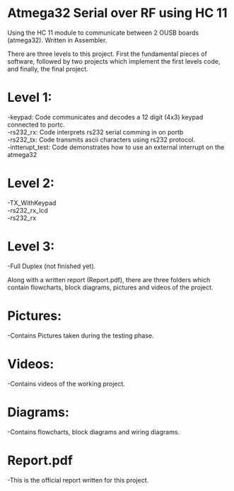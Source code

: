# Atmega32 Serial over RF using HC 11
Using the HC 11 module to communicate between 2 OUSB boards (atmega32). Written in Assembler.

There are three levels to this project. First the fundamental pieces of software, followed by 
two projects which implement the first levels code, and finally, the final project.

# Level 1:
  -keypad: Code communicates and decodes a 12 digit (4x3) keypad connected to portc.   
  -rs232_rx: Code interprets rs232 serial comming in on portb   
  -rs232_tx: Code transmits ascii characters using rs232 protocol.   
  -intterupt_test: Code demonstrates how to use an external interrupt on the atmega32   
 
# Level 2:
  -TX_WithKeypad   
  -rs232_rx_lcd     
  -rs232_rx   

# Level 3:
  -Full Duplex (not finished yet).  
  
  Along with a written report (Report.pdf), there are three folders which contain flowcharts,
  block diagrams, pictures and videos of the project.  
  
  # Pictures:
  -Contains Pictures taken during the testing phase.
  
  # Videos:
  -Contains videos of the working project.
  
  # Diagrams:
  -Contains flowcharts, block diagrams and wiring diagrams.
  
  # Report.pdf
  -This is the official report written for this project.
